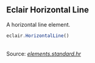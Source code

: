 ## Eclair Horizontal Line
A horizontal line element.
```javascript
eclair.HorizontalLine()
```

<br/>Source: [_elements.standard.hr_](https://github.com/SamGarlick/Eclair/tree/main/src/elements/standard/hr.js)